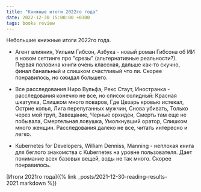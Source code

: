 ```yaml
---
title: "Книжные итоги 2022го года"
date: 2022-12-30 15:00:00 +0300
tags: books review
---
```

Небольшие книжные итоги 2022го года.
<!--more-->

* Агент влияния, Уильям Гибсон, Азбука - новый роман Гибсона об ИИ в новом сеттинге про "срезы" (альтернативные реальности?). Первая половина книги очень классная, дальше как-то скучно, финал банальный и слишком счастливый что ли. Скорее понравилось, но ожидал большего.

* Все расследования Ниро Вульфа, Рекс Стаут, Иностранка - расследования конечно не все, но список солидный: Красная шкатулка, Слишком много поваров, Где Цезарь кровью истекал, Острие копья, Лига перепуганных мужчин, Снова убивать, Только через мой труп, Завещание, Черные орхидеи, Смерть там еще не побывала, Смертельная ловушка, Умолкнувший оратор, Слишком много женщин. Расследования далеко не все, читать интересно и легко.

* Kubernetes for Developers, William Denniss, Manning - неплохая книга для беглого знакомства с Kubernetes на уровне пользователя. Дает понимание всех базовых вещей, воды не так много. Скорее понравилось.

[Итоги 2021го года]({% link _posts/2021-12-30-reading-results-2021.markdown %})
